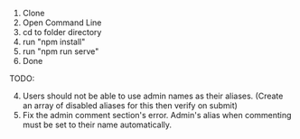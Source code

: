 1) Clone 
2) Open Command Line
3) cd to folder directory
4) run "npm install"
5) run "npm run serve"
6) Done

TODO:
<!-- 1) Send an email to an admin depending on the subject of complaint -->
<!-- 2) New complaints are automatically set to showToPublic = true; Students should be automatically approved when registering -->
<!-- 3) Add an assigned admin per subject of complaint. He/she can only view or take actions the assigned complaints to him/her -->
4) Users should not be able to use admin names as their aliases. (Create an array of disabled aliases for this then verify on submit)
5) Fix the admin comment section's error. Admin's alias when commenting must be set to their name automatically. 
